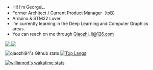 - Hi! I’m GeorgeL.
- Former Architect / Current Product Manager（toB）
- Arduino & STM32 Lover
- I’m currently learning in the Deep Learning and Computer Graphics areas.
- You can reach on me through Qiaozhi_li@126.com

<!---
Qiaozhi94/Qiaozhi94 is a ✨ special ✨ repository because its `README.md` (this file) appears on your GitHub profile.
You can click the Preview link to take a look at your changes.
--->

<a href="https://github.com/anuraghazra/github-readme-stats">
  <img align="center" src="https://github-readme-stats.vercel.app/api?username=qiaozhi94&show_icons=true&count_private=true" />
</a>
<a href="https://github.com/anuraghazra/convoychat">
  <img align="center" src="https://github-readme-stats.vercel.app/api/pin/?username=qiaozhi94&repo=convoychat" />
</a>




![qiaozhi94's Github stats](https://github-readme-stats.vercel.app/api?username=qiaozhi94&show_icons=true&count_private=true)
[![Top Langs](https://github-readme-stats.vercel.app/api/top-langs/?username=qiaozhi94&layout=compact)](https://github.com/anuraghazra/github-readme-stats)


[![willianrod's wakatime stats](https://github-readme-stats.vercel.app/api/wakatime?username=qiaozhi94)](https://github.com/anuraghazra/github-readme-stats)

